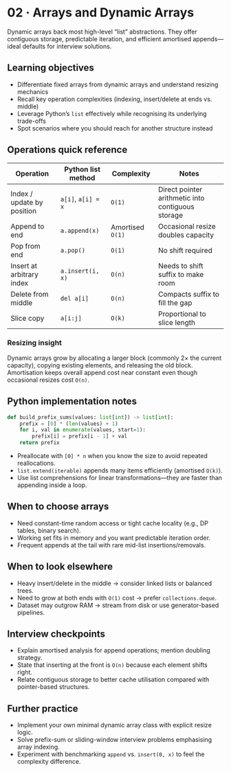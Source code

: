 # 02 · Arrays and Dynamic Arrays

Dynamic arrays back most high-level “list” abstractions. They offer contiguous storage, predictable iteration, and efficient amortised appends—ideal defaults for interview solutions.

## Learning objectives
- Differentiate fixed arrays from dynamic arrays and understand resizing mechanics
- Recall key operation complexities (indexing, insert/delete at ends vs. middle)
- Leverage Python’s `list` effectively while recognising its underlying trade-offs
- Spot scenarios where you should reach for another structure instead

## Operations quick reference

| Operation | Python list method | Complexity | Notes |
| --- | --- | --- | --- |
| Index / update by position | `a[i]`, `a[i] = x` | `O(1)` | Direct pointer arithmetic into contiguous storage |
| Append to end | `a.append(x)` | Amortised `O(1)` | Occasional resize doubles capacity |
| Pop from end | `a.pop()` | `O(1)` | No shift required |
| Insert at arbitrary index | `a.insert(i, x)` | `O(n)` | Needs to shift suffix to make room |
| Delete from middle | `del a[i]` | `O(n)` | Compacts suffix to fill the gap |
| Slice copy | `a[i:j]` | `O(k)` | Proportional to slice length |

### Resizing insight
Dynamic arrays grow by allocating a larger block (commonly 2× the current capacity), copying existing elements, and releasing the old block. Amortisation keeps overall append cost near constant even though occasional resizes cost `O(n)`.

## Python implementation notes

```python
def build_prefix_sums(values: list[int]) -> list[int]:
    prefix = [0] * (len(values) + 1)
    for i, val in enumerate(values, start=1):
        prefix[i] = prefix[i - 1] + val
    return prefix
```

- Preallocate with `[0] * n` when you know the size to avoid repeated reallocations.
- `list.extend(iterable)` appends many items efficiently (amortised `O(k)`).
- Use list comprehensions for linear transformations—they are faster than appending inside a loop.

## When to choose arrays
- Need constant-time random access or tight cache locality (e.g., DP tables, binary search).
- Working set fits in memory and you want predictable iteration order.
- Frequent appends at the tail with rare mid-list insertions/removals.

## When to look elsewhere
- Heavy insert/delete in the middle → consider linked lists or balanced trees.
- Need to grow at both ends with `O(1)` cost → prefer `collections.deque`.
- Dataset may outgrow RAM → stream from disk or use generator-based pipelines.

## Interview checkpoints
- Explain amortised analysis for append operations; mention doubling strategy.
- State that inserting at the front is `O(n)` because each element shifts right.
- Relate contiguous storage to better cache utilisation compared with pointer-based structures.

## Further practice
- Implement your own minimal dynamic array class with explicit resize logic.
- Solve prefix-sum or sliding-window interview problems emphasising array indexing.
- Experiment with benchmarking `append` vs. `insert(0, x)` to feel the complexity difference.
